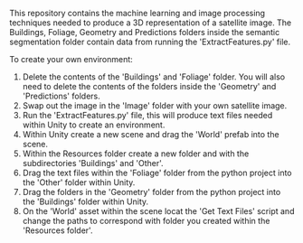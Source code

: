 This repository contains the machine learning and image processing techniques needed to produce a 3D representation of a satellite image. The Buildings, Foliage, Geometry and Predictions folders inside the semantic segmentation folder contain data from running the 'ExtractFeatures.py' file.

To create your own environment:
1. Delete the contents of the 'Buildings' and 'Foliage' folder. You will also need to delete the contents of the folders inside the 'Geometry' and 'Predictions' folders.
2. Swap out the image in the 'Image' folder with your own satellite image.
3. Run the 'ExtractFeatures.py' file, this will produce text files needed within Unity to create an environment.
4. Within Unity create a new scene and drag the 'World' prefab into the scene.
5. Within the Resources folder create a new folder and with the subdirectories 'Buildings' and 'Other'.
6. Drag the text files within the 'Foliage' folder from the python project into the 'Other' folder within Unity.
7. Drag the folders in the 'Geometry' folder from the python project into the 'Buildings' folder within Unity.
8. On the 'World' asset within the scene locat the 'Get Text Files' script and change the paths to correspond with folder you created within the 'Resources folder'.


